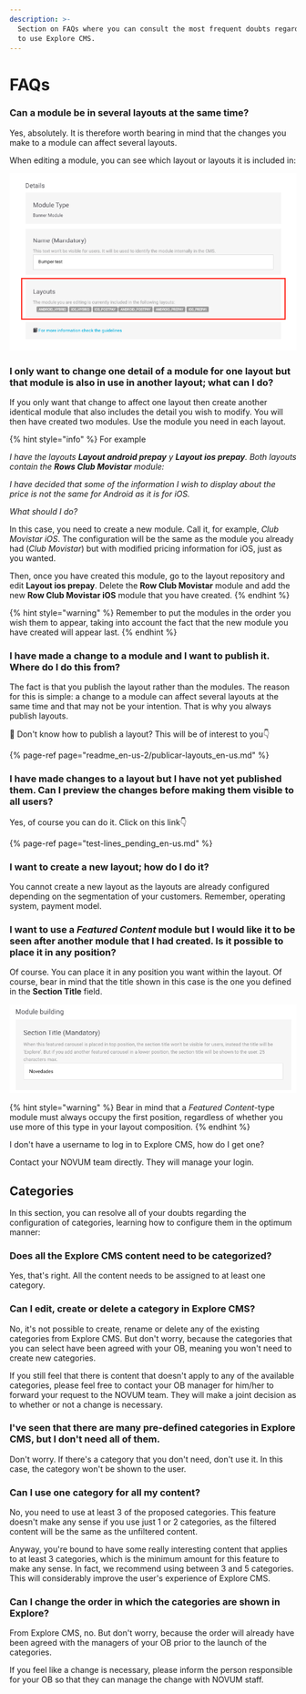 ```yaml
---
description: >-
  Section on FAQs where you can consult the most frequent doubts regarding how
  to use Explore CMS.
---
```


# FAQs

### Can a module be in several layouts at the same time?

Yes, absolutely. It is therefore worth bearing in mind that the changes you make to a module can affect several layouts.

When editing a module, you can see which layout or layouts it is included in:

![](.gitbook/assets/image-1.png)

### I only want to change one detail of a module for one layout but that module is also in use in another layout; what can I do?

If you only want that change to affect one layout then create another identical module that also includes the detail you wish to modify. You will then have created two modules. Use the module you need in each layout.

{% hint style="info" %}
For example

_I have the layouts **Layout android prepay** y **Layout ios prepay**. Both layouts contain the **Rows Club Movistar** module:_

_I have decided that some of the information I wish to display about the price is not the same for Android as it is for iOS._

_What should I do?_

In this case, you need to create a new module. Call it, for example, _Club Movistar iOS_. The configuration will be the same as the module you already had \(_Club Movistar_\) but with modified pricing information for iOS, just as you wanted.

Then, once you have created this module, go to the layout repository and edit **Layout ios prepay**. Delete the **Row Club Movistar** module and add the new **Row Club Movistar iOS** module that you have created.
{% endhint %}

{% hint style="warning" %}
Remember to put the modules in the order you wish them to appear, taking into account the fact that the new module you have created will appear last.
{% endhint %}

### I have made a change to a module and I want to publish it. Where do I do this from?

The fact is that you publish the layout rather than the modules. The reason for this is simple: a change to a module can affect several layouts at the same time and that may not be your intention. That is why you always publish layouts.

🎯 Don't know how to publish a layout? This will be of interest to you👇

{% page-ref page="readme\_en-us-2/publicar-layouts\_en-us.md" %}

### I have made changes to a layout but I have not yet published them. Can I preview the changes before making them visible to all users?

Yes, of course you can do it. Click on this link👇

{% page-ref page="test-lines\_pending\_en-us.md" %}

### I want to create a new layout; how do I do it?

You cannot create a new layout as the layouts are already configured depending on the segmentation of your customers. Remember, operating system, payment model.

### I want to use a _Featured Content_ module but I would like it to be seen after another module that I had created. Is it possible to place it in any position?

Of course. You can place it in any position you want within the layout. Of course, bear in mind that the title shown in this case is the one you defined in the **Section Title** field.

![](.gitbook/assets/image-45.png)

{% hint style="warning" %}
Bear in mind that a _Featured Content_-type module must always occupy the first position, regardless of whether you use more of this type in your layout composition.
{% endhint %}

I don't have a username to log in to Explore CMS, how do I get one?

Contact your NOVUM team directly. They will manage your login.

## Categories

In this section, you can resolve all of your doubts regarding the configuration of categories, learning how to configure them in the optimum manner:

### Does all the Explore CMS content need to be categorized?

Yes, that's right. All the content needs to be assigned to at least one category.

### Can I edit, create or delete a category in Explore CMS?

No, it's not possible to create, rename or delete any of the existing categories from Explore CMS. But don't worry, because the categories that you can select have been agreed with your OB, meaning you won't need to create new categories.

If you still feel that there is content that doesn't apply to any of the available categories, please feel free to contact your OB manager for him/her to forward your request to the NOVUM team. They will make a joint decision as to whether or not a change is necessary.

### I've seen that there are many pre-defined categories in Explore CMS, but I don't need all of them.

Don't worry. If there's a category that you don't need, don't use it. In this case, the category won't be shown to the user.

### Can I use one category for all my content?

No, you need to use at least 3 of the proposed categories. This feature doesn't make any sense if you use just 1 or 2 categories, as the filtered content will be the same as the unfiltered content.

Anyway, you're bound to have some really interesting content that applies to at least 3 categories, which is the minimum amount for this feature to make any sense. In fact, we recommend using between 3 and 5 categories. This will considerably improve the user's experience of Explore CMS.

### Can I change the order in which the categories are shown in Explore?

From Explore CMS, no. But don't worry, because the order will already have been agreed with the managers of your OB prior to the launch of the categories.

If you feel like a change is necessary, please inform the person responsible for your OB so that they can manage the change with NOVUM staff.

